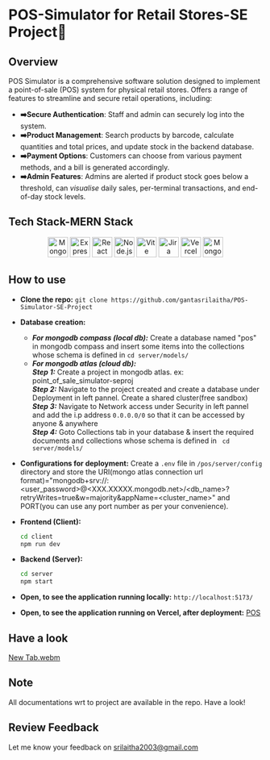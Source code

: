 # POS-Simulator for Retail Stores-SE Project🛒

## **Overview**
POS Simulator is a comprehensive software solution designed to implement a point-of-sale (POS) system for physical retail stores. Offers a range of features to streamline and secure retail operations, including:

- **➡️Secure Authentication**: Staff and admin can securely log into the system.
- **➡️Product Management**: Search products by barcode, calculate quantities and total prices, and update stock in the backend database.
- **➡️Payment Options**: Customers can choose from various payment methods, and a bill is generated accordingly.
- **➡️Admin Features**: Admins are alerted if product stock goes below a threshold, can *visualise* daily sales, per-terminal transactions, and end-of-day stock levels.

## **Tech Stack-MERN Stack**
<p align="center">
  <img src="https://img.icons8.com/color/48/000000/mongodb.png" alt="MongoDB" width="40" height="40"/>
  <img src="https://img.icons8.com/color/48/000000/express-js.png" alt="Express.js" width="40" height="40"/>
  <img src="https://img.icons8.com/color/48/000000/react-native.png" alt="React" width="40" height="40"/>
  <img src="https://img.icons8.com/color/48/000000/nodejs.png" alt="Node.js" width="40" height="40"/>
  <img src="https://img.icons8.com/color/48/000000/vite.png" alt="Vite" width="40" height="40"/>
  <img src="https://img.icons8.com/color/48/000000/jira.png" alt="Jira" width="40" height="40"/>
  <img src="https://img.icons8.com/color/48/000000/vercel.png" alt="Vercel" width="40" height="40"/>
  <img src="https://img.icons8.com/external-tal-revivo-color-tal-revivo/48/000000/external-mongodb-a-cross-platform-document-oriented-database-program-logo-color-tal-revivo.png" alt="MongoDB Atlas" width="40" height="40"/>
</p>

## **How to use**
- **Clone the repo:** ```git clone https://github.com/gantasrilaitha/POS-Simulator-SE-Project```

- **Database creation:**
    - ***For mongodb compass (local db):*** Create a database named "pos" in mongodb compass and insert some items into the collections whose schema is defined in ```cd server/models/```
    - ***For mongodb atlas (cloud db):*** <br>
        ***Step 1:*** Create a project in mongodb atlas. ex: point_of_sale_simulator-seproj<br>
        ***Step 2:*** Navigate to the project created and create a database under Deployment in left pannel. Create a shared cluster(free sandbox)<br>
        ***Step 3:*** Navigate to Network access under Security in left pannel and add the i.p address ``` 0.0.0.0/0 ``` so that it can be accessed by anyone & anywhere<br>
        ***Step 4:*** Goto Collections tab in your database & insert the required documents and collections whose schema is defined in ``` cd server/models/``` <br>
        
  
- **Configurations for deployment:** Create a ```.env``` file in ```/pos/server/config``` directory and store the URI(mongo atlas connection url format)="mongodb+srv://<username>:<user_password>@<XXX.XXXXX.mongodb.net>/<db_name>?retryWrites=true&w=majority&appName=<cluster_name>"  and PORT(you can use any port number as per your convenience).
  
- **Frontend (Client):**
    ```bash
    cd client
    npm run dev
    ```

- **Backend (Server):**
    ```bash
    cd server
    npm start
    ```
- **Open, to see the application running locally:** ```http://localhost:5173/```
  
- **Open, to see the application running on Vercel, after deployment:** [POS](https://pos-simulator-se-project-frontend.vercel.app/)
  
## **Have a look**
[New Tab.webm](https://github.com/user-attachments/assets/ddac290e-774f-4646-8ec8-10ab59076a8e)

## **Note**
All documentations wrt to project are available in the repo. Have a look!

## **Review Feedback**
Let me know your feedback on srilaitha2003@gmail.com
